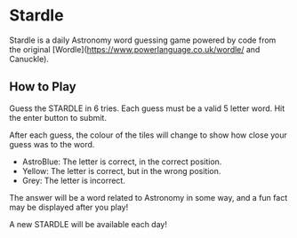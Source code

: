 # Stardle

Stardle is a daily Astronomy word guessing game powered by code from the original [Wordle](https://www.powerlanguage.co.uk/wordle/ and Canuckle).

## How to Play

Guess the STARDLE in 6 tries.
Each guess must be a valid 5 letter word. Hit the enter button to submit.

After each guess, the colour of the tiles will change to show how close your guess was to the word.

- AstroBlue: The letter is correct, in the correct position.
- Yellow: The letter is correct, but in the wrong position.
- Grey: The letter is incorrect.

The answer will be a word related to Astronomy in some way, and a fun fact may be displayed after you play!

A new STARDLE will be available each day!
